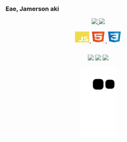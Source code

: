 ### Eae, Jamerson aki

<div align="center">
  <a href="https://github.com/jamisu337">
  <img height="160em" src="https://github-readme-stats.vercel.app/api?username=jamisu337&show_icons=true&theme=midnight-purple&include_all_commits=true&count_private=true&title_color=9f4ec6&text_color=eeeeee&border_color=9f4ec6&bg_color=0d1117"/>
  <img height="160em" src="https://github-readme-stats.vercel.app/api/top-langs/?username=jamisu337&layout=compact&langs_count=7&theme=midnight-purple&title_color=9f4ec6&text_color=eeeeee&border_color=9f4ec6&bg_color=0d1117"/>
</div>
<div style="display: inline_block" align="center"><br>
  <img alt="Rafa-Js" height="30" width="40" src="https://raw.githubusercontent.com/devicons/devicon/master/icons/javascript/javascript-plain.svg">
  <img alt="Rafa-HTML" height="30" width="40" src="https://raw.githubusercontent.com/devicons/devicon/master/icons/html5/html5-original.svg">
  <img alt="Rafa-CSS" height="30" width="40" src="https://raw.githubusercontent.com/devicons/devicon/master/icons/css3/css3-original.svg">
</div>

  ##
 
<div align="center"> 
  <a href="https://www.instagram.com/jamisu.337/" target="_blank"><img src="https://img.shields.io/badge/-Instagram-%23E4405F?style=for-the-badge&logo=instagram&logoColor=white" target="_blank"></a>
  <a href = "mailto:jamersonlima337@gmail.com"><img src="https://img.shields.io/badge/-Gmail-%23333?style=for-the-badge&logo=gmail&logoColor=white" target="_blank"></a>
  <a href = "wa.me/5584992105768"><img src="https://img.shields.io/badge/WhatsApp-25D366?style=for-the-badge&logo=whatsapp&logoColor=white"></a>
 
 
  ![Snake animation](https://github.com/rafaballerini/rafaballerini/blob/output/github-contribution-grid-snake.svg)
 
</div>
